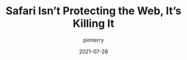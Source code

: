 ---
author: pimterry
date: 2021-07-28
layout: post.njk
publisher: httptoolkit
tags:
  - user-agents
  - meta
target_url: https://httptoolkit.tech/blog/safari-is-killing-the-web/
title: Safari Isn’t Protecting the Web, It’s Killing It
---